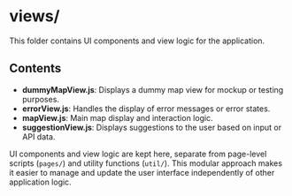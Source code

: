 # views/

This folder contains UI components and view logic for the application.

## Contents

- **dummyMapView.js**: Displays a dummy map view for mockup or testing purposes.
- **errorView.js**: Handles the display of error messages or error states.
- **mapView.js**: Main map display and interaction logic.
- **suggestionView.js**: Displays suggestions to the user based on input or API data.

UI components and view logic are kept here, separate from page-level scripts (`pages/`) and utility functions (`util/`). This modular approach makes it easier to manage and update the user interface independently of other application logic.
